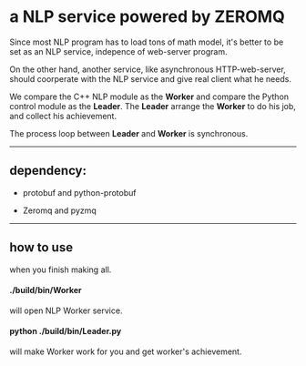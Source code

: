# a NLP service powered by ZEROMQ

Since most NLP program has to load tons of math model, it's better to be set as an NLP service, indepence of web-server program. 

On the other hand, another service, like asynchronous HTTP-web-server, should coorperate with the NLP service and give real client what he needs.

We compare the C++ NLP module as the **Worker** and compare the Python control module as the **Leader**. The **Leader** arrange the **Worker** to do his job, and collect his achievement.

The process loop between **Leader** and **Worker** is synchronous.


-----------

## dependency:

* protobuf and python-protobuf

* Zeromq and pyzmq

-----------

## how to use

when you finish making all.

#### ./build/bin/Worker

will open NLP Worker service.

#### python ./build/bin/Leader.py

will make Worker work for you and get worker's achievement.
